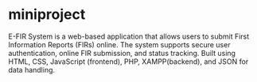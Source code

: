 # miniproject
E-FIR System is a web-based application that allows users to submit First Information Reports (FIRs) online. The system supports secure user authentication, online FIR submission, and status tracking. Built using HTML, CSS, JavaScript (frontend), PHP, XAMPP(backend), and JSON for data handling.
